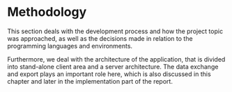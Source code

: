 # Methodology

This section deals with the development process and how the project topic was
approached, as well as the decisions made in relation to the programming
languages and environments.

Furthermore, we deal with the architecture of the application, that is divided
into stand-alone client area and a server architecture. The data exchange and
export plays an important role here, which is also discussed in this chapter
and later in the implementation part of the report.

